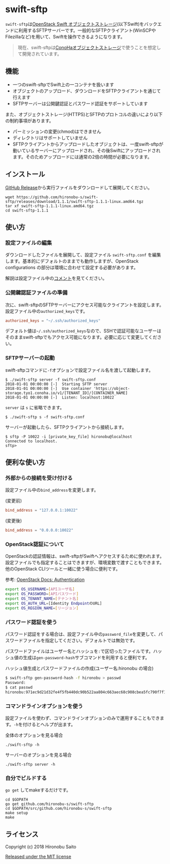 
# swift-sftp

`swift-sftp`は[OpenStack Swift オブジェクトストレージ](https://docs.openstack.org/swift/latest/)(以下Swift)をバックエンドに利用するSFTPサーバーです。一般的なSFTPクライアント(WinSCPやFilezillaなど)を用いて、Swiftを操作できるようになります。

> 現在、swift-sftpは[ConoHaオブジェクトストレージ](https://www.conoha.jp/objectstorage/)で使うことを想定して開発されています。

## 機能

* 一つのswift-sftpでSwift上の一コンテナを扱います
* オブジェクトのアップロード、ダウンロードをSFTPクライアントを通じて行えます
* SFTPサーバーは公開鍵認証とパスワード認証をサポートしています

また、オブジェクトストレージ(HTTPS)とSFTPのプロトコルの違いにより以下の制約事項があります。

* パーミッションの変更(chmod)はできません
* ディレクトリはサポートしていません
* SFTPクライアントからアップロードしたオブジェクトは、一度swift-sftpが動いているサーバーにアップロードされ、その後Swiftにアップロードされます。そのためアップロードには通常の2倍の時間が必要になります。

## インストール

[GitHub Release](https://github.com/hironobu-s/swift-sftp/releases)から実行ファイルをダウンロードして展開してください。

```
wget https://github.com/hironobu-s/swift-sftp/releases/download/1.1.1/swift-sftp-1.1.1-linux.amd64.tgz
tar xf swift-sftp-1.1.1-linux.amd64.tgz
cd swift-sftp-1.1.1
```

## 使い方

### 設定ファイルの編集

ダウンロードしたファイルを展開して、設定ファイル `swift-sftp.conf` を編集します。基本的にデフォルトのままでも動作しますが、OpenStack configurations の部分は環境に合わせて設定する必要があります。

解説は設定ファイル中の[コメント](https://github.com/hironobu-s/swift-sftp/blob/master/misc/swift-sftp.conf)を見てください。

### 公開鍵認証ファイルの準備

次に、swift-sftpのSFTPサーバーにアクセス可能なクライアントを設定します。設定ファイル中の`authorized_keys`です。

```toml
authorized_keys = "~/.ssh/authorized_keys"
```

デフォルト値は`~/.ssh/authorized_keys`なので、SSHで認証可能なユーザーはそのままswift-sftpでもアクセス可能になります。必要に応じて変更してください。


### SFTPサーバーの起動

swift-sftpコマンドに`-f`オプションで設定ファイル名を渡して起動します。

```shell
$ ./swift-sftp server -f swift-sftp.conf
2018-01-01 00:00:00 [-]  Starting SFTP server
2018-01-01 00:00:00 [-]  Use container 'https://object-storage.tyo1.conoha.io/v1/[TENANT_ID]/[CONTAINER_NAME]
2018-01-01 00:00:00 [-]  Listen: localhost:10022
```

`server` は `s` に省略できます。

```shell
$ ./swift-sftp s -f swift-sftp.conf
```

サーバーが起動したら、SFTPクライアントから接続します。

```shell
$ sftp -P 10022 -i [private_key_file] hironobu@localhost
Connected to localhost.
sftp>
```

## 便利な使い方

### 外部からの接続を受け付ける

設定ファイル中の`bind_address`を変更します。

(変更前)
```toml
bind_address = "127.0.0.1:10022"
```

(変更後)
```toml
bind_address = "0.0.0.0:10022"
```

### OpenStack認証について

OpenStackの認証情報は、swift-sftpがSwiftへアクセスするために使われます。設定ファイルでも指定することはできますが、環境変数で渡すこともできます。他のOpenStack CLIツールと一緒に使う場合に便利です。

参考: [OpenStack Docs: Authentication](https://docs.openstack.org/python-openstackclient/pike/cli/authentication.html)

```bash
export OS_USERNAME=[APIユーザ名]
export OS_PASSWORD=[APIパスワード]
export OS_TENANT_NAME=[テナント名]
export OS_AUTH_URL=[Identity EndpointのURL]
export OS_REGION_NAME=[リージョン]
```

### パスワード認証を使う

パスワード認証をする場合は、設定ファイル中の`password_file`を変更して、パスワードファイルを指定してください。デフォルトでは無効です。

パスワードファイルはユーザー名とハッシュを`:`で区切ったファイルです。ハッシュ値の生成は`gen-password-hash`サブコマンドを利用すると便利です。

ハッシュ値生成とパスワードファイルの作成(ユーザー名:hironobu の場合)

```bash
$ swift-sftp gen-password-hash -f hironobu > passwd
Password:
$ cat passwd
hironobu:971ec9d21d32fe4f5fb440dc90b522aa804c663aec68c908cbea5fc790f7f15d
```

### コマンドラインオプションを使う

設定ファイルを使わず、コマンドラインオプションのみで運用することもできます。`-h`を付けるとヘルプが出ます。

全体のオプションを見る場合
```shell
./swift-sftp -h
```

サーバーのオプションを見る場合
```shell
./swift-sftp server -h
```

### 自分でビルドする

`go get` してmakeするだけです。

```shell
cd $GOPATH
go get github.com/hironobu-s/swift-sftp
cd $GOPATH/src/github.com/hironobu-s/swift-sftp
make setup
make
```

## ライセンス

Copyright (c) 2018 Hironobu Saito

[Released under the MIT license](https://opensource.org/licenses/mit-license.php)
